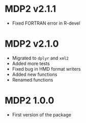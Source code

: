 # MDP2 v2.1.1

* Fixed FORTRAN error in R-devel

# MDP2 v2.1.0

* Migrated to `dplyr` and `xml2`
* Added more tests
* Fixed bug in HMD format writers
* Added new functions
* Renamed functions

# MDP2 1.0.0

* First version of the package
